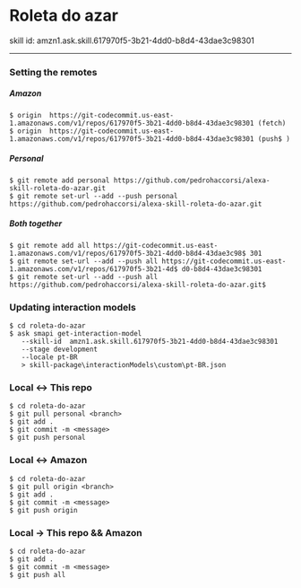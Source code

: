 # Roleta do azar

skill id: amzn1.ask.skill.617970f5-3b21-4dd0-b8d4-43dae3c98301

---

### Setting the remotes 

##### Amazon

```
$ origin  https://git-codecommit.us-east-1.amazonaws.com/v1/repos/617970f5-3b21-4dd0-b8d4-43dae3c98301 (fetch)
$ origin  https://git-codecommit.us-east-1.amazonaws.com/v1/repos/617970f5-3b21-4dd0-b8d4-43dae3c98301 (push$ )
```

##### Personal

```
$ git remote add personal https://github.com/pedrohaccorsi/alexa-skill-roleta-do-azar.git 
$ git remote set-url --add --push personal https://github.com/pedrohaccorsi/alexa-skill-roleta-do-azar.git
```

##### Both together
```
$ git remote add all https://git-codecommit.us-east-1.amazonaws.com/v1/repos/617970f5-3b21-4dd0-b8d4-43dae3c98$ 301
$ git remote set-url --add --push all https://git-codecommit.us-east-1.amazonaws.com/v1/repos/617970f5-3b21-4d$ d0-b8d4-43dae3c98301
$ git remote set-url --add --push all https://github.com/pedrohaccorsi/alexa-skill-roleta-do-azar.git$ 
```



### Updating interaction models

```
$ cd roleta-do-azar
$ ask smapi get-interaction-model 
   --skill-id  amzn1.ask.skill.617970f5-3b21-4dd0-b8d4-43dae3c98301
   --stage development 
   --locale pt-BR 
   > skill-package\interactionModels\custom\pt-BR.json
```

### Local <-> This repo

```
$ cd roleta-do-azar
$ git pull personal <branch>
$ git add .
$ git commit -m <message>
$ git push personal
```

### Local <-> Amazon 

```
$ cd roleta-do-azar
$ git pull origin <branch>
$ git add .
$ git commit -m <message>
$ git push origin
```

### Local -> This repo && Amazon

```
$ cd roleta-do-azar
$ git add .
$ git commit -m <message>
$ git push all
```


